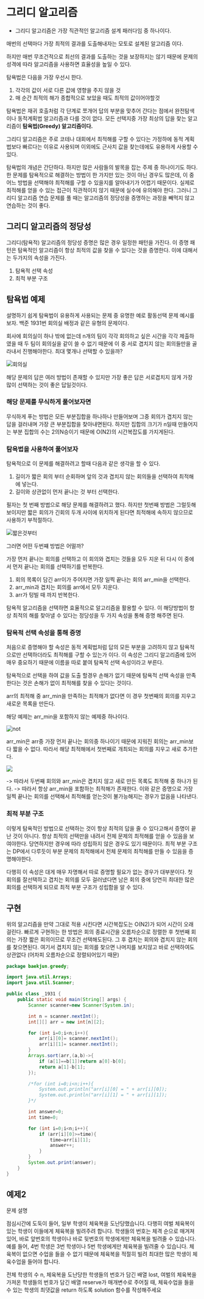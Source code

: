 # 그리디 알고리즘

* 그리디 알고리즘은 가장 직관적인 알고리즘 설계 패러다임 중 하나이다.

매번의 선택마다 가장 최적의 결과를 도출해내자는 모토로 설계된 알고리즘 이다.

하지만 매번 무조건적으로 최선의 결과를 도출하는 것을 보장하지는 않기 때문에 문제의 성격에 따라 알고리즘을 사용하면 효율성을 높일 수 있다.

탐욕법은 다음을 가장 우선시 한다.

1. 각각의 값이 서로 다른 값에 영향을 주지 않을 것
2. 매 순간 최적의 해가 종합적으로 보았을 때도 최적의 값이어야할것

탐욕법은 재귀 호출처럼 각 단계로 쪼개어 답의 부분을 맞추어 간다는 점에서 완전탐색이나 동적계획법 알고리즘과 다를 것이 없다.
모든 선택지중 가장 최상의 답을 찾는 알고리즘이 **탐욕법(Greedy) 알고리즘이다.**


그리디 알고리즘은 주로 코테나 대회에서 최적해를 구할 수 있다는 가정하에 동적 계획법보다 빠르다는 이유로 사용되며 이외에도 근사치 값을 찾는데에도
유용하게 사용할 수 있다.


탐욕법의 개념은 간단하다. 하지만 많은 사람들의 발목을 잡는 주제 중 하나이기도 하다. 한 문제를 탐욕적으로 해결하는 방법이 한 가지만 있는 것이 아닌 경우도 많은데, 
이 중 어느 방법을 선택해야 최적해를 구할 수 있을지를 알아내기가 어렵기 때문이다. 
실제로 최적해를 얻을 수 있는 접근이 직관적이지 않기 때문에 실수에 유의해야 한다. 
그러니 그리디 알고리즘 연습 문제를 풀 때는 알고리즘의 정당성을 증명하는 과정을 빼먹지 않고 연습하는 것이 좋다.

## 그리디 알고리즘의 정당성

그리디(탐욕적) 알고리즘의 정당성 증명은 많은 경우 일정한 패턴을 가진다. 이 증명 패턴은 탐욕적인 알고리즘이 항상 최적의 값을 찾을 수 있다는 것을
증명한다. 이에 대해서는 두가지의 속성을 가진다.

1. 탐욕적 선택 속성
2. 최적 부분 구조


## 탐욕법 예제

설명하기 쉽게 탐욕법이 유용하게 사용되는 문제 중 유명한 예로 활동선택 문제 예시를 보자.
백준 1931번 회의실 배정과 같은 유형의 문제이다.

회사에 회의실이 하나 밖에 없는데 n개의 팀이 각각 회의하고 싶은 시간을 각각 제출하였을 때 두 팀이 회의실을 같이 쓸 수 없기 때문에 이 중 서로
겹치지 않는 회의들만을 골라내서 진행해야한다. 최대 몇개나 선택할 수 있을까?

![회의실](https://img1.daumcdn.net/thumb/R1280x0/?scode=mtistory2&fname=https%3A%2F%2Fblog.kakaocdn.net%2Fdn%2FdNu1gp%2FbtrifnLwPNl%2FR8veyh5WgwkwLFtDNs7wWK%2Fimg.png)

해당 문제의 답은 여러 방법이 존재할 수 있지만 가장 좋은 답은 서로겹치지 않게 가장 많이 선택하는 것이 좋은 답일것이다.

### 해당 문제를 무식하게 풀어보자면

무식하게 푸는 방법은 모든 부분집합을 하나하나 만들어보며 그중 회의가 겹치지 않는 답을 걸러내며 가장 큰 부분집합을 찾아내면된다.
하지만 집합의 크기가 n일때 만들어지는 부분 집합의 수는 2의N승이기 때문에 O(N2)의 시간복잡도를 가지게된다.

### 탐욕법을 사용하여 풀어보자

탐욕적으로 이 문제를 해결하려고 할때 다음과 같은 생각을 할 수 있다.

1. 길이가 짧은 회의 부터 순회하며 앞의 것과 겹치지 않는 회의들을 선택하여 최적해에 넣는다.
2. 길이와 상관없이 먼저 끝나는 것 부터 선택한다.

필자는 첫 번째 방법으로 해당 문제를 해결하려고 했다. 하지만 첫번째 방법은 그럴듯해 보이지만 짧은 회의가 긴회의 두개 사이에 위치하게 된다면
최적해에 속하지 않으므로 사용하기 부적절하다.

![짧은것부터](https://img1.daumcdn.net/thumb/R1280x0/?scode=mtistory2&fname=https%3A%2F%2Fblog.kakaocdn.net%2Fdn%2FelhXX5%2FbtribzTwEQd%2F52lhFMineL1QG9kCkN1F31%2Fimg.png)

그러면 어떤 두번쨰 방법은 어떨까?

가장 먼저 끝나는 회의를 선택하고 이 회의와 겹치는 것들을 모두 지운 뒤 다시 이 중에서 먼저 끝나는 회의를 선택하기를 반복한다.

1. 회의 목록이 담긴 arr이가 주어지면 가장 일찍 끝나는 회의 arr_min을 선택한다.
2. arr_min과 겹치는 회의를 arr에서 모두 지운다.
3. arr가 텅빌 때 까지 반복한다.

탐욕적 알고리즘을 선택하면 효율적으로 알고리즘을 활용할 수 있다. 이 해당방법이 항상 최적의 해를 찾아낼 수 있다는 정당성을 두 가지 속성을 통해 증명
해주면 된다.

### 탐욕적 선택 속성을 통해 증명

처음으로 증명해야 할 속성은 동적 계획법처럼 답의 모든 부분을 고려하지 않고 탐욕적으로만 선택하더라도 최적해를 구할 수 있는가 이다.
이 속성은 그리디 알고리즘에 있어 매우 중요하기 때문에 이름을 따로 붙여 탐욕적 선택 속성이라고 부른다.

탐욕적으로 선택을 하여 값을 도출 할경우 손해가 없기 때문에 탐욕적 선택 속성을 만족한다는 것은 손해가 없이 최적해를 찾을 수 있다는 것이다.

arr의 최적해 중 arr_min을 만족하는 최적해가 없다면 이 경우 첫번째의 회의를 지우고 새로운 목록을 만든다.

해당 예제는 arr_min을 포함하지 않는 예제중 하나이다.

![not](https://img1.daumcdn.net/thumb/R1280x0/?scode=mtistory2&fname=https%3A%2F%2Fblog.kakaocdn.net%2Fdn%2FbgAjdO%2FbtrihbjeCMM%2FRckopynBAxPgkgl7qZvTxk%2Fimg.png)

arr_min은 arr중 가장 먼저 끝나는 회의중 하나이기 때문에 지워진 회의는 arr_min보다 짧을 수 없다. 따라서 해당 최적해에서 첫번째로 개최되는 회의를 지우고
새로 추가한다.

![](https://img1.daumcdn.net/thumb/R1280x0/?scode=mtistory2&fname=https%3A%2F%2Fblog.kakaocdn.net%2Fdn%2FqW6gL%2FbtrifoKpNsZ%2F08C3n02gLzrKNUkWGHOSL1%2Fimg.png)

-> 따라서 두번째 회의와 arr_min은 겹치지 않고 새로 만든 목록도 최적해 중 하나가 된다.
-> 따라서 항상 arr_min을 포함하는 최적해가 존재한다. 이와 같은 증명으로 가장 일찍 끝나는 회의를 선택해서 최적해를 얻는것이 불가능해지는 경우가 없음을 나타낸다.

### 최적 부분 구조

이렇게 탐욕적인 방법으로 선택하는 것이 항상 최적의 답을 줄 수 있다고해서 증명이 끝난 것이 아니다. 항상 최적의 선택만을 내려서 전체 문제의 최적해를
얻을 수 있음을 보여야한다. 당연하지만 경우에 따라 성립하지 않은 경우도 있기 때문이다. 최적 부분 구조는 DP에서 다루듯이 부분 문제의 최적해에서
전체 문제의 최적해를 만들 수 있음을 증명해야한다.

다행히 이 속성은 대게 매우 자명해서 따로 증명할 필요가 없는 경우가 대부분이다. 첫 회의를 잘선택하고 겹치는 회의를 모두 걸러냈다면 남은 회의 중에
당연히 최대한 많은 회의를 선택하게 되므로 최적 부분 구조가 성립함을 알 수 있다.

## 구현

위의 알고리즘을 만약 그대로 적용 시킨다면 시간복잡도는 O(N2)가 되어 시간이 오래걸린다. 빠르게 구현하는 한 방법은 회의 종료시간을 오름차순으로 
정렬한 후 첫번째 회의는 가장 짧은 회의이므로 무조건 선택해도된다. 그 후 겹치는 회의와 겹치지 않는 회의를 찾으면된다.
여기서 겹치지 않는 회의를 찾으면 나머지를 보지않고 바로 선택하여도 상관없다 (어차피 오름차순으로 정렬되어있기 때문)


```java
package baekjun.greedy;

import java.util.Arrays;
import java.util.Scanner;

public class _1931 {
    public static void main(String[] args) {
        Scanner scanner=new Scanner(System.in);

        int n = scanner.nextInt();
        int[][] arr = new int[n][2];

        for (int i=0;i<n;i++){
            arr[i][0]= scanner.nextInt();
            arr[i][1]= scanner.nextInt();
        }
        Arrays.sort(arr,(a,b)->{
            if (a[1]==b[1])return a[0]-b[0];
            return a[1]-b[1];
        });

        /*for (int i=0;i<n;i++){
            System.out.println("arr[i][0] = " + arr[i][0]);
            System.out.println("arr[i][1] = " + arr[i][1]);
        }*/

        int answer=0;
        int time=0;

        for (int i=0;i<n;i++){
            if (arr[i][0]>=time){
                time=arr[i][1];
                answer++;
            }
        }
        System.out.print(answer);
    }
}

```


## 예제2
문제 설명

점심시간에 도둑이 들어, 일부 학생이 체육복을 도난당했습니다. 다행히 여벌 체육복이 있는 학생이 이들에게 체육복을 빌려주려 합니다.
학생들의 번호는 체격 순으로 매겨져 있어, 바로 앞번호의 학생이나 바로 뒷번호의 학생에게만 체육복을 빌려줄 수 있습니다.
예를 들어, 4번 학생은 3번 학생이나 5번 학생에게만 체육복을 빌려줄 수 있습니다.
체육복이 없으면 수업을 들을 수 없기 때문에 체육복을 적절히 빌려 최대한 많은 학생이 체육수업을 들어야 합니다.


전체 학생의 수 n, 체육복을 도난당한 학생들의 번호가 담긴 배열 lost, 여벌의 체육복을 가져온 학생들의 번호가 담긴 배열 reserve가
매개변수로 주어질 때, 체육수업을 들을 수 있는 학생의 최댓값을 return 하도록 solution 함수를 작성해주세요

